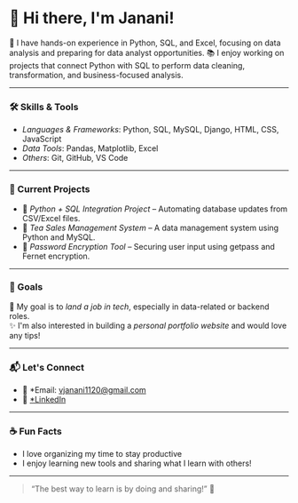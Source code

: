 # 👋 Hi there, I'm Janani!

   🎯 I have hands-on experience in Python, SQL, and Excel, focusing on data analysis and preparing for data analyst opportunities.
   📚 I enjoy working on projects that connect Python with SQL to perform data cleaning, transformation, and business-focused analysis.

---

### 🛠 Skills & Tools

- *Languages & Frameworks*: Python, SQL, MySQL, Django, HTML, CSS, JavaScript  
- *Data Tools*: Pandas, Matplotlib, Excel  
- *Others*: Git, GitHub, VS Code

---

### 🚀 Current Projects

- 🔹 *Python + SQL Integration Project* – Automating database updates from CSV/Excel files.  
- 🔹 *Tea Sales Management System* – A data management system using Python and MySQL.  
- 🔹 *Password Encryption Tool* – Securing user input using getpass and Fernet encryption.

---

### 🎯 Goals

💼 My goal is to *land a job in tech*, especially in data-related or backend roles.  
✨ I'm also interested in building a *personal portfolio website* and would love any tips!

---

### 📬 Let's Connect

- 📧 *Email: vjanani1120@gmail.com
- 💼 [*LinkedIn](https://www.linkedin.com/in/jananiv20/)

---

### ☕ Fun Facts

- I love organizing my time to stay productive  
- I enjoy learning new tools and sharing what I learn with others!

---

> “The best way to learn is by doing and sharing!” 🚀
